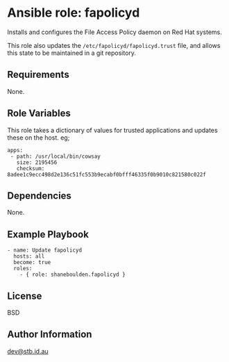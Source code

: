 Ansible role: fapolicyd
=========
Installs and configures the File Access Policy daemon on Red Hat systems.

This role also updates the `/etc/fapolicyd/fapolicyd.trust` file, and allows this state to be maintained in a git repository.

Requirements
------------

None.

Role Variables
--------------

This role takes a dictionary of values for trusted applications and updates these on the host. eg;
```
apps:
 - path: /usr/local/bin/cowsay
   size: 2195456
   checksum: 8adee1c9ecc498d2e136c51fc553b9ecabf0bfff46335f0b9010c821580c022f
```

Dependencies
------------

None.

Example Playbook
----------------

    - name: Update fapolicyd
      hosts: all
      become: true
      roles:
        - { role: shaneboulden.fapolicyd }

License
-------

BSD

Author Information
------------------

dev@stb.id.au

